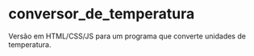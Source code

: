 # conversor_de_temperatura
Versão em HTML/CSS/JS para um programa que converte unidades de temperatura.
